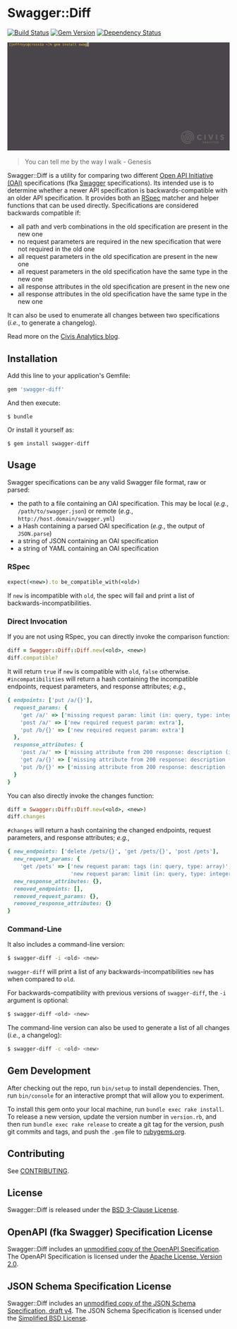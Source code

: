 # Swagger::Diff

[![Build Status](https://travis-ci.org/civisanalytics/swagger-diff.svg?branch=master)](https://travis-ci.org/civisanalytics/swagger-diff)
[![Gem Version](https://badge.fury.io/rb/swagger-diff.svg)](http://badge.fury.io/rb/swagger-diff)
[![Dependency Status](https://gemnasium.com/civisanalytics/swagger-diff.svg)](https://gemnasium.com/civisanalytics/swagger-diff)

![Swagger::Diff in action](swagger-diff.gif)

> You can tell me by the way I walk - Genesis

Swagger::Diff is a utility for comparing two different
[Open API Initiative (OAI)](https://openapis.org/) specifications (fka
[Swagger](http://swagger.io/) specifications).
Its intended use is to determine whether a newer API specification is
backwards-compatible with an older API specification.
It provides both an [RSpec](http://rspec.info/) matcher and helper functions
that can be used directly.
Specifications are considered backwards compatible if:

- all path and verb combinations in the old specification are present in the
  new one
- no request parameters are required in the new specification that were not
  required in the old one
- all request parameters in the old specification are present in the new one
- all request parameters in the old specification have the same type in the
  new one
- all response attributes in the old specification are present in the new one
- all response attributes in the old specification have the same type in the new
  one

It can also be used to enumerate all changes between two specifications (*i.e.*,
to generate a changelog).

Read more on the [Civis Analytics blog](https://civisanalytics.com/blog/engineering/2015/10/02/using-swagger-to-detect-breaking-api-changes/).

## Installation

Add this line to your application's Gemfile:

```ruby
gem 'swagger-diff'
```

And then execute:

    $ bundle

Or install it yourself as:

    $ gem install swagger-diff

## Usage

Swagger specifications can be any valid Swagger file format, raw or parsed:

- the path to a file containing an OAI specification.
  This may be local (*e.g.*, `/path/to/swagger.json`) or remote (*e.g.*,
  `http://host.domain/swagger.yml`)
- a Hash containing a parsed OAI specification (*e.g.*, the output of
  `JSON.parse`)
- a string of JSON containing an OAI specification
- a string of YAML containing an OAI specification

### RSpec

```ruby
expect(<new>).to be_compatible_with(<old>)
```

If `new` is incompatible with `old`, the spec will fail and print a list of
backwards-incompatibilities.

### Direct Invocation

If you are not using RSpec, you can directly invoke the comparison function:

```ruby
diff = Swagger::Diff::Diff.new(<old>, <new>)
diff.compatible?
```

It will return `true` if `new` is compatible with `old`, `false` otherwise.
`#incompatibilities` will return a hash containing the incompatible endpoints,
request parameters, and response attributes; *e.g.*,

```ruby
{ endpoints: ['put /a/{}'],
  request_params: {
    'get /a/' => ['missing request param: limit (in: query, type: integer)'],
    'post /a/' => ['new required request param: extra'],
    'put /b/{}' => ['new required request param: extra']
  },
  response_attributes: {
    'post /a/' => ['missing attribute from 200 response: description (in: body, type: string)'],
    'get /a/{}' => ['missing attribute from 200 response: description (in: body, type: string)'],
    'put /b/{}' => ['missing attribute from 200 response: description (in: body, type: string)']
  }
}
```

You can also directly invoke the changes function:

```ruby
diff = Swagger::Diff::Diff.new(<old>, <new>)
diff.changes
```

`#changes` will return a hash containing the changed endpoints, request
parameters, and response attributes; *e.g.*,

```ruby
{ new_endpoints: ['delete /pets/{}', 'get /pets/{}', 'post /pets'],
  new_request_params: {
    'get /pets' => ['new request param: tags (in: query, type: array)',
                    'new request param: limit (in: query, type: integer)'] },
  new_response_attributes: {},
  removed_endpoints: [],
  removed_request_params: {},
  removed_response_attributes: {}
}
```

### Command-Line

It also includes a command-line version:

```bash
$ swagger-diff -i <old> <new>
```

`swagger-diff` will print a list of any backwards-incompatibilities `new` has
when compared to `old`.

For backwards-compatibility with previous versions of `swagger-diff`, the `-i`
argument is optional:

```bash
$ swagger-diff <old> <new>
```

The command-line version can also be used to generate a list of all changes
(*i.e.*, a changelog):

```bash
$ swagger-diff -c <old> <new>
```

## Gem Development

After checking out the repo, run `bin/setup` to install dependencies.
Then, run `bin/console` for an interactive prompt that will allow you to experiment.

To install this gem onto your local machine, run `bundle exec rake install`.
To release a new version, update the version number in `version.rb`, and then run `bundle exec rake release` to create a git tag for the version, push git commits and tags, and push the `.gem` file to [rubygems.org](https://rubygems.org).

## Contributing

See [CONTRIBUTING](CONTRIBUTING.md).

## License

Swagger::Diff is released under the [BSD 3-Clause License](LICENSE.txt).

## OpenAPI (fka Swagger) Specification License

Swagger::Diff includes an
[unmodified copy of the OpenAPI Specification](schema/oai/schema.json).
The OpenAPI Specification is licensed under the
[Apache License, Version 2.0](schema/oai/LICENSE).

## JSON Schema Specification License

Swagger::Diff includes an
[unmodified copy of the JSON Schema Specification, draft v4](schema/json/schema.json).
The JSON Schema Specification is licensed under the
[Simplified BSD License](schema/json/LICENSE).
